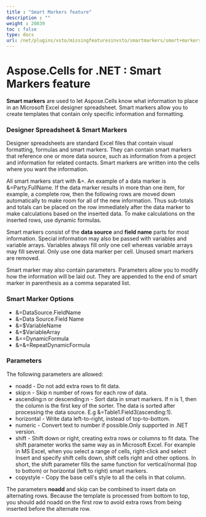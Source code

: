 ```yaml
---
title : "Smart Markers feature" 
description : "" 
weight : 20839 
toc : false
type: docs
url: /net/plugins/vsto/missingfeaturesinvsto/smartmarkers/smart+markers+feature/
---
```


# Aspose.Cells for .NET : Smart Markers feature


**Smart markers** are used to let Aspose.Cells know what information to place in an Microsoft Excel designer spreadsheet. Smart markers allow you to create templates that contain only specific information and formatting.

### Designer Spreadsheet & Smart Markers

Designer spreadsheets are standard Excel files that contain visual formatting, formulas and smart markers. They can contain smart markers that reference one or more data source, such as information from a project and information for related contacts. Smart markers are written into the cells where you want the information.

All smart markers start with &=. An example of a data marker is &=Party.FullName. If the data marker results in more than one item, for example, a complete row, then the following rows are moved down automatically to make room for all of the new information. Thus sub-totals and totals can be placed on the row immediately after the data marker to make calculations based on the inserted data. To make calculations on the inserted rows, use dynamic formulas.

Smart markers consist of the **data source** and **field name** parts for most information. Special information may also be passed with variables and variable arrays. Variables always fill only one cell whereas variable arrays may fill several. Only use one data marker per cell. Unused smart markers are removed.

Smart marker may also contain parameters. Parameters allow you to modify how the information will be laid out. They are appended to the end of smart marker in parenthesis as a comma separated list.

### Smart Marker Options

*   &=DataSource.FieldName
*   &=Data Source.Field Name
*   &=$VariableName
*   &=$VariableArray
*   &==DynamicFormula
*   &=&=RepeatDynamicFormula

### Parameters

The following parameters are allowed:

*   noadd - Do not add extra rows to fit data.
*   skip:n - Skip n number of rows for each row of data.
*   ascending:n or descending:n - Sort data in smart markers. If n is 1, then the column is the first key of the sorter. The data is sorted after processing the data source. E.g &=Table1.Field3(ascending:1).
*   horizontal - Write data left-to-right, instead of top-to-bottom.
*   numeric - Convert text to number if possible.Only supported in .NET version.
*   shift - Shift down or right, creating extra rows or columns to fit data. The shift parameter works the same way as in Microsoft Excel. For example in MS Excel, when you select a range of cells, right-click and select Insert and specify shift cells down, shift cells right and other options. In short, the shift parameter fills the same function for vertical/normal (top to bottom) or horizontal (left to right) smart markers.
*   copystyle - Copy the base cell's style to all the cells in that column.

The parameters **noadd** and skip can be combined to insert data on alternating rows. Because the template is processed from bottom to top, you should add noadd on the first row to avoid extra rows from being inserted before the alternate row.


